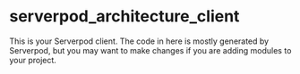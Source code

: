 # serverpod_architecture_client

This is your Serverpod client. The code in here is mostly generated by
Serverpod, but you may want to make changes if you are adding modules to your
project.

